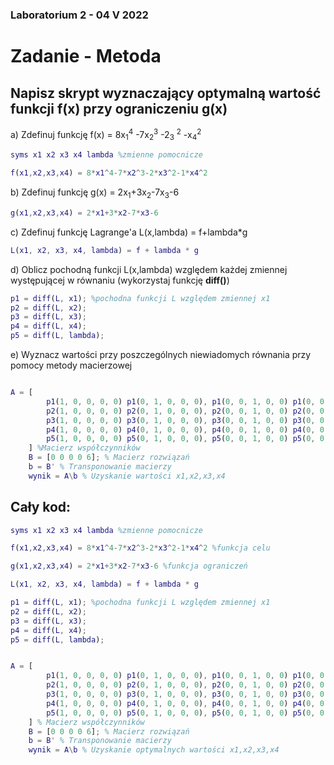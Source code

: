 ### Laboratorium 2 - 04 V 2022
# Zadanie  - Metoda
## Napisz skrypt wyznaczający optymalną wartość funkcji f(x) przy ograniczeniu g(x)
a) Zdefinuj funkcję f(x) = 8x<sub>1</sub><sup>4</sup> -7x<sub>2</sub><sup>3</sup> -2<sub>3</sub> <sup>2</sup> -x<sub>4</sub><sup>2</sup> 
```matlab
syms x1 x2 x3 x4 lambda %zmienne pomocnicze

f(x1,x2,x3,x4) = 8*x1^4-7*x2^3-2*x3^2-1*x4^2
```
b) Zdefinuj funkcję g(x) = 2x<sub>1</sub>+3x<sub>2</sub>-7x<sub>3</sub>-6
```matlab
g(x1,x2,x3,x4) = 2*x1+3*x2-7*x3-6
```
c) Zdefinuj funkcję Lagrange'a L(x,lambda) = f+lambda*g
```matlab
L(x1, x2, x3, x4, lambda) = f + lambda * g
```
d) Oblicz pochodną funkcji L(x,lambda) względem każdej zmiennej występującej w równaniu (wykorzystaj funkcję **diff()**)
```matlab
p1 = diff(L, x1); %pochodna funkcji L względem zmiennej x1
p2 = diff(L, x2);
p3 = diff(L, x3);
p4 = diff(L, x4);
p5 = diff(L, lambda);
```
e) Wyznacz wartości przy poszczególnych niewiadomych równania przy pomocy metody macierzowej
```matlab

A = [
        p1(1, 0, 0, 0, 0) p1(0, 1, 0, 0, 0), p1(0, 0, 1, 0, 0) p1(0, 0, 0, 1, 0) p1(0, 0, 0, 0, 1);
        p2(1, 0, 0, 0, 0) p2(0, 1, 0, 0, 0), p2(0, 0, 1, 0, 0) p2(0, 0, 0, 1, 0) p2(0, 0, 0, 0, 1);
        p3(1, 0, 0, 0, 0) p3(0, 1, 0, 0, 0), p3(0, 0, 1, 0, 0) p3(0, 0, 0, 1, 0) p3(0, 0, 0, 0, 1);
        p4(1, 0, 0, 0, 0) p4(0, 1, 0, 0, 0), p4(0, 0, 1, 0, 0) p4(0, 0, 0, 1, 0) p4(0, 0, 0, 0, 1);
        p5(1, 0, 0, 0, 0) p5(0, 1, 0, 0, 0), p5(0, 0, 1, 0, 0) p5(0, 0, 0, 1, 0) p5(0, 0, 0, 0, 1);
    ] %Macierz współczynników
    B = [0 0 0 0 6]; % Macierz rozwiązań
    b = B' % Transponowanie macierzy
    wynik = A\b % Uzyskanie wartości x1,x2,x3,x4
```
## Cały kod:
```matlab
syms x1 x2 x3 x4 lambda %zmienne pomocnicze

f(x1,x2,x3,x4) = 8*x1^4-7*x2^3-2*x3^2-1*x4^2 %funkcja celu

g(x1,x2,x3,x4) = 2*x1+3*x2-7*x3-6 %funkcja ograniczeń

L(x1, x2, x3, x4, lambda) = f + lambda * g

p1 = diff(L, x1); %pochodna funkcji L względem zmiennej x1
p2 = diff(L, x2);
p3 = diff(L, x3);
p4 = diff(L, x4);
p5 = diff(L, lambda);


A = [
        p1(1, 0, 0, 0, 0) p1(0, 1, 0, 0, 0), p1(0, 0, 1, 0, 0) p1(0, 0, 0, 1, 0) p1(0, 0, 0, 0, 1);
        p2(1, 0, 0, 0, 0) p2(0, 1, 0, 0, 0), p2(0, 0, 1, 0, 0) p2(0, 0, 0, 1, 0) p2(0, 0, 0, 0, 1);
        p3(1, 0, 0, 0, 0) p3(0, 1, 0, 0, 0), p3(0, 0, 1, 0, 0) p3(0, 0, 0, 1, 0) p3(0, 0, 0, 0, 1);
        p4(1, 0, 0, 0, 0) p4(0, 1, 0, 0, 0), p4(0, 0, 1, 0, 0) p4(0, 0, 0, 1, 0) p4(0, 0, 0, 0, 1);
        p5(1, 0, 0, 0, 0) p5(0, 1, 0, 0, 0), p5(0, 0, 1, 0, 0) p5(0, 0, 0, 1, 0) p5(0, 0, 0, 0, 1);
    ] % Macierz współczynników
    B = [0 0 0 0 6]; % Macierz rozwiązań
    b = B' % Transponowanie macierzy
    wynik = A\b % Uzyskanie optymalnych wartości x1,x2,x3,x4

```